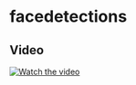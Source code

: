 # facedetections


 ## Video
[![Watch the video](https://img.youtube.com/vi/T-D1KVIuvjA/maxresdefault.jpg)](https://www.youtube.com/watch?v=vIjAHfUYpHQ)

